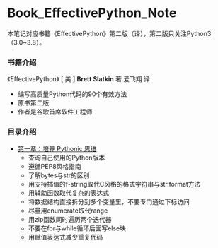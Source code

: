 # Book_EffectivePython_Note

本笔记对应书籍《EffectivePython》第二版（译），第二版只关注Python3（3.0\~3.8）。

### 书籍介绍

《EffectivePython》 [ 美 ] **Brett Slatkin** 著 爱飞翔 译  
- 编写高质量Python代码的90个有效方法  
- 原书第二版
- 作者是谷歌首席软件工程师

### 目录介绍

- [第一章：培养 Pythonic 思维](./0.培养Pythonic思维.md)
  - 查询自己使用的Python版本
  - 遵循PEP8风格指南
  - 了解bytes与str的区别
  - 用支持插值的f-string取代C风格的格式字符串与str.format方法
  - 用辅助函数取代复杂的表达式
  - 将数据结构直接拆分到多个变量里，不要专门通过下标访问
  - 尽量用enumerate取代range
  - 用zip函数同时遍历两个迭代器
  - 不要在for与while循环后面写else块
  - 用赋值表达式减少重复代码